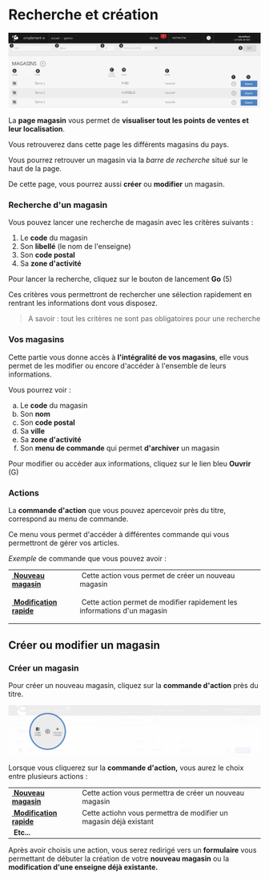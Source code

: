 # Recherche et création


![index-screenshotfionajoupilancom20150812112936](images/index-screenshotfionajoupilancom20150812112936.png)


<p>La <strong>page magasin</strong> vous permet de <strong>visualiser tout les points de ventes et leur localisation</strong>.</p>
<p>Vous retrouverez dans cette page les diff&eacute;rents magasins du pays.</p>
<p>Vous pourrez retrouver un magasin via la <em>barre de recherche</em> situ&eacute; sur le haut de la page.</p>
<p>De cette page, vous pourrez aussi <strong>cr&eacute;er</strong> ou <strong>modifier</strong> un magasin.</p>
<h3>Recherche d'un magasin</h3>
<p>Vous pouvez lancer une recherche de magasin avec les crit&egrave;res suivants :</p>
<ol>
<li>Le <strong>code</strong> du magasin</li>
<li>Son <strong>libell&eacute;</strong> (le nom de l'enseigne)</li>
<li>Son <strong>code postal</strong></li>
<li>Sa <strong>zone d'activit&eacute;</strong></li>
</ol>
<p>Pour lancer la recherche, cliquez sur le bouton de lancement <strong>Go</strong> (5)</p>
<p>Ces crit&egrave;res vous permettront de rechercher une s&eacute;lection rapidement en rentrant les informations dont vous disposez.</p>
<blockquote>
<p>A savoir : tout les crit&egrave;res ne sont pas obligatoires pour une recherche</p>
</blockquote>
<h3>Vos magasins</h3>
<p>Cette partie vous donne acc&egrave;s &agrave; <strong>l'int&eacute;gralit&eacute; de vos magasins</strong>, elle vous permet de les modifier ou encore d'acc&eacute;der &agrave; l'ensemble de leurs informations.</p>
<p>Vous pourrez voir :</p>
<ol type="a">
<li>Le <strong>code</strong> du magasin</li>
<li>Son <strong>nom</strong></li>
<li>Son <strong>code postal</strong></li>
<li>Sa <strong>ville</strong></li>
<li>Sa <strong>zone d'activit&eacute;</strong></li>
<li>Son <strong>menu de commande</strong> qui permet <strong>d'archiver</strong> un magasin</li>
</ol>
<p>Pour modifier ou acc&eacute;der aux informations, cliquez sur le lien bleu <strong>Ouvrir</strong> (G)</p>
<h3>Actions</h3>
<p>La&nbsp;<strong>commande d'action</strong>&nbsp;que vous pouvez apercevoir pr&egrave;s du titre, correspond au menu de commande.</p>
<p>Ce menu vous permet d'acc&eacute;der &agrave; diff&eacute;rentes commande qui vous permettront de g&eacute;rer vos articles.</p>
<p><em>Exemple</em> de commande que vous pouvez avoir :</p>
<table>
<tbody>
<tr>
<td><a title="Nouveau magasin" href="/fr-fr/office/gestion-commerciale/magasins/Edit.aspx/formulairededition.aspx"><strong>&nbsp;Nouveau magasin</strong></a></td>
<td>&nbsp;Cette action vous permet de cr&eacute;er un nouveau magasin</td>
</tr>
<tr>
<td><a title="Modification rapide" href="/fr-fr/office/gestion-commerciale/magasins/Edit.aspx/formulairedemodification.aspx"><strong>&nbsp;Modification rapide</strong></a></td>
<td>
<p>&nbsp;Cette action permet de modifier rapidement les informations d'un magasin</p>
</td>
</tr>
</tbody>
</table>


<h2>Cr&eacute;er ou modifier un magasin</h2>
<h3>Cr&eacute;er un magasin</h3>
<p>Pour cr&eacute;er un nouveau magasin, cliquez sur la&nbsp;<strong>commande d'action</strong>&nbsp;pr&egrave;s du titre.</p>


![index-2](images/index-2.png)


<p>Lorsque vous cliquerez sur la&nbsp;<strong>commande d'action,</strong> vous aurez le choix entre plusieurs actions :</p>
<table>
<tbody>
<tr>
<td><a title="Nouveau magasin" href="/fr-fr/office/gestion-commerciale/magasins/Edit.aspx/formulairededition.aspx"><strong>&nbsp;Nouveau magasin</strong></a></td>
<td>Cette action vous permettra de cr&eacute;er un nouveau magasin&nbsp;</td>
</tr>
<tr>
<td><a title="Modification rapide" href="/fr-fr/office/gestion-commerciale/magasins/Edit.aspx/formulairedemodification.aspx"><strong>&nbsp;Modification rapide</strong></a></td>
<td>Cette actiohn vous permettra de modifier un magasin d&eacute;j&agrave; existant</td>
</tr>
<tr>
<td><strong>&nbsp;Etc...</strong></td>
<td>&nbsp;</td>
</tr>
</tbody>
</table>
<p>Apr&egrave;s avoir choisis une action, vous serez redirig&eacute; vers un <strong>formulaire</strong> vous permettant de d&eacute;buter la cr&eacute;ation de votre <strong>nouveau magasin</strong> ou la <strong>modification d'une enseigne d&eacute;j&agrave; existante.</strong></p>

